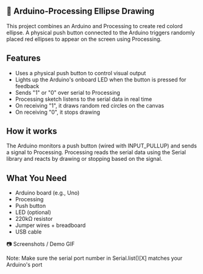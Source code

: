 ## 🎨 Arduino-Processing Ellipse Drawing
This project combines an Arduino and Processing to create red colord ellipse. A physical push button connected to the Arduino triggers randomly placed red ellipses to appear on the screen using Processing.

## Features
- Uses a physical push button to control visual output
- Lights up the Arduino's onboard LED when the button is pressed for feedback
- Sends "1" or "0" over serial to Processing
- Processing sketch listens to the serial data in real time
- On receiving "1", it draws random red circles on the canvas
- On receiving "0", it stops drawing

## How it works
The Arduino monitors a push button (wired with INPUT_PULLUP) and sends a signal to Processing.
Processing reads the serial data using the Serial library and reacts by drawing or stopping based on the signal.

## What You Need
- Arduino board (e.g., Uno)
- Processing
- Push button
- LED (optional)
- 220kΩ resistor
- Jumper wires + breadboard
- USB cable

📷 Screenshots / Demo GIF


Note: Make sure the serial port number in Serial.list()[X] matches your Arduino's port



